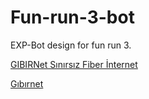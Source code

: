 # Fun-run-3-bot
EXP-Bot design for fun run 3.

[GIBIRNet Sınırsız Fiber İnternet](https://gibir.net.tr/sinirsiz-fiber-internet)

[Gıbırnet](https://gibir.net.tr)
